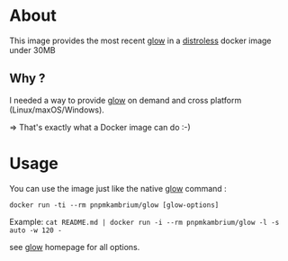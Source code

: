 # About

This image provides the most recent [glow](https://github.com/charmbracelet/glow) in a [distroless](https://github.com/GoogleContainerTools/distroless) docker image under 30MB

## Why ?

I needed a way to provide [glow](https://github.com/charmbracelet/glow) on demand and cross platform (Linux/maxOS/Windows).

=> That's exactly what a Docker image can do :-)

# Usage

You can use the image just like the native [glow](https://github.com/charmbracelet/glow) command :

```
docker run -ti --rm pnpmkambrium/glow [glow-options]
```

Example: `cat README.md | docker run -i --rm pnpmkambrium/glow -l -s auto -w 120 -`

see [glow](https://github.com/charmbracelet/glow) homepage for all options.
